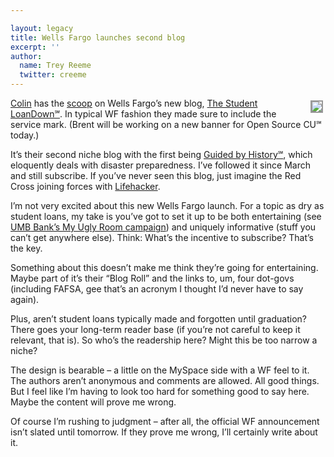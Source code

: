 ```yaml
---

layout: legacy
title: Wells Fargo launches second blog
excerpt: ''
author:
  name: Trey Reeme
  twitter: creeme
---
```


<p><a href="http://blog.wellsfargo.com/StudentLoanDown"><img src="/images/legacy/wells2.jpg" style="float:right; border: 2px solid #999999; margin: 4px;" /></a><a href="http://bankwatch.wordpress.com">Colin</a> has the <a href="http://bankwatch.wordpress.com/2006/09/05/sneak-preview-wells-fargo-newest-blog/">scoop</a> on Wells Fargo&#8217;s new blog, <a href="http://blog.wellsfargo.com/StudentLoanDown">The Student LoanDown&#8480;</a>.  In typical WF fashion they made sure to include the service mark.  (Brent will be working on a new banner for Open Source CU&#8480; today.)</p>


<p>It&#8217;s their second niche blog with the first being <a href="http://blog.wellsfargo.com/GuidedByHistory/">Guided by History&#8480;</a>, which eloquently deals with disaster preparedness.  I&#8217;ve followed it since March and still subscribe.  If you&#8217;ve never seen this blog, just imagine the Red Cross joining forces with <a href="http://www.lifehacker.com">Lifehacker</a>.</p>


<p>I&#8217;m not very excited about this new Wells Fargo launch.  For a topic as dry as student loans, my take is you&#8217;ve got to set it up to be both entertaining (see <a href="http://www.myuglyroom.com/blog"><span class="caps">UMB</span> Bank&#8217;s My Ugly Room campaign</a>) and uniquely informative (stuff you can&#8217;t get anywhere else).  Think: What&#8217;s the incentive to subscribe?  That&#8217;s the key.</p>


<p>Something about this doesn&#8217;t make me think they&#8217;re going for entertaining.  Maybe part of it&#8217;s their &#8220;Blog Roll&#8221; and the links to, um, four dot-govs (including <span class="caps">FAFSA</span>, gee that&#8217;s an acronym I thought I&#8217;d never have to say again).</p>


<p>Plus, aren&#8217;t student loans typically made and forgotten until graduation?  There goes your long-term reader base (if you&#8217;re not careful to keep it relevant, that is).  So who&#8217;s the readership here?  Might this be too narrow a niche?</p>


<p>The design is bearable &#8211; a little on the MySpace side with a WF feel to it.  The authors aren&#8217;t anonymous and comments are allowed.  All good things.  But I feel like I&#8217;m having to look too hard for something good to say here.  Maybe the content will prove me wrong.</p>


<p>Of course I&#8217;m rushing to judgment &#8211; after all, the official WF announcement isn&#8217;t slated until tomorrow.  If they prove me wrong, I&#8217;ll certainly write about it.</p>